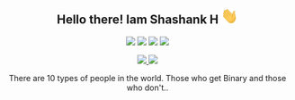 <h2 align="center">Hello there! Iam Shashank H <img src="https://github.com/ABSphreak/ABSphreak/blob/master/gifs/Hi.gif" width="30"></h2>
<p align="center"><a href="https://x.com/ShashankHunagu1"><img src="https://img.shields.io/badge/twitter-%231DA1F2.svg?&style=for-the-badge&logo=twitter&logoColor=white" height=25></a> <a href="https://www.linkedin.com/in/shashank-hungund-9113b0270/"><img src="https://img.shields.io/badge/linkedin-%230077B5.svg?&style=for-the-badge&logo=linkedin&logoColor=white" height=25></a> <a href="https://www.instagram.com/h_shashankk/"><img src="https://img.shields.io/badge/instagram-%23E4405F.svg?&style=for-the-badge&logo=instagram&logoColor=white" height=25></a>   <a href="mailto:shashankhunagund@gmail.com?subject=Olá%20Bruno%20Tacca"><img src="https://img.shields.io/badge/gmail-%23D14836.svg?&style=for-the-badge&logo=gmail&logoColor=white" height=25></a>
 </p>

<p align=center>
  <a href="https://github.com/Shashank-Hunagund">
    <img src="https://badges.pufler.dev/visits/Shashank-Hunagund/Shashank-Hunagund?style=flat-square&color=black&logo=github">
  </a>
  <a href="https://github.com/Shashank-Hunagund?tab=repositories">
    <img src="https://badges.pufler.dev/repos/Shashank-Hunagund?style=flat-square&color=black&logo=github">
  </a>
  
  
  <p align="center">There are 10 types of people in the world. Those who get Binary and those who don't.. </div>
  
<!---
IaMPaRtH20/IaMPaRtH20 is a ✨ special ✨ repository because its `README.md` (this file) appears on your GitHub profile.
You can click the Preview link to take a look at your changes.
--->
